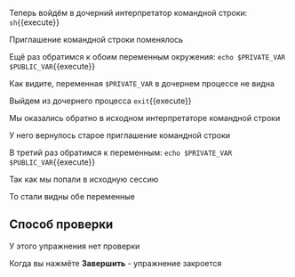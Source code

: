 Теперь войдём в дочерний интерпретатор командной строки:
`sh`{{execute}}

Приглашение командной строки поменялось

Ещё раз обратимся к обоим переменным окружения:
`echo $PRIVATE_VAR $PUBLIC_VAR`{{execute}}

Как видите, переменная `$PRIVATE_VAR` в дочернем процессе не видна

Выйдем из дочернего процесса
`exit`{{execute}}

Мы оказались обратно в исходном интерпретаторе командной строки

У него вернулось старое приглашение командной строки

В третий раз обратимся к переменным:
`echo $PRIVATE_VAR $PUBLIC_VAR`{{execute}}

Так как мы попали в исходную сессию

То стали видны обе переменные

## Способ проверки

У этого упражнения нет проверки

Когда вы нажмёте **Завершить** - упражнение закроется